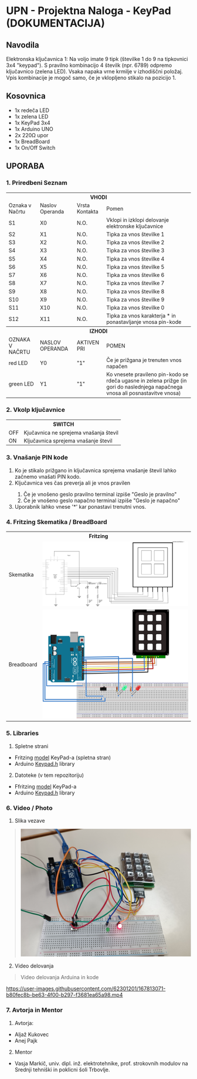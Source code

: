 # UPN - Projektna Naloga - KeyPad (DOKUMENTACIJA)

## Navodila

Elektronska ključavnica 1: Na voljo imate 9 tipk (številke 1 do 9 na tipkovnici 3x4 "keypad").
S pravilno kombinacijo 4 številk (npr. 6789) odpremo ključavnico (zelena LED).
Vsaka napaka vrne krmilje v izhodiščni položaj. Vpis kombinacije je mogoč samo,
če je vklopljeno stikalo na pozicijo 1.  

## Kosovnica

<ul>
  <li> 1x redeča LED </li>
  <li> 1x zelena LED </li>
  <li> 1x KeyPad 3x4 </li>
  <li> 1x Arduino UNO </li>
  <li> 2x 220Ω upor </li>
  <li> 1x BreadBoard </li>
  <li> 1x On/Off Switch </li>
</ul>


## UPORABA

### 1. Priredbeni Seznam

<table align>
  <th colspan=4> VHODI </th>
  <tr>
    <td> Oznaka v Načrtu </td>
    <td> Naslov Operanda </td>
    <td> Vrsta Kontakta </td>
    <td> Pomen </td>
  </tr>
  <tr>
    <td> S1 </td>
    <td> X0 </td>
    <td> N.O. </td>
    <td> Vklopi in izklopi delovanje elektronske ključavnice </td>
  </tr>
  <tr>
    <td> S2 </td>
    <td> X1 </td>
    <td> N.O. </td>
    <td> Tipka za vnos številke 1 </td>
  </tr>
  <tr>
    <td> S3 </td>
    <td> X2 </td>
    <td> N.O. </td>
    <td> Tipka za vnos številke 2 </td>
  </tr>
  <tr>
    <td> S4 </td>
    <td> X3 </td>
    <td> N.O. </td>
    <td> Tipka za vnos številke 3 </td>
  </tr>
  <tr>
    <td> S5 </td>
    <td> X4 </td>
    <td> N.O. </td>
    <td> Tipka za vnos številke 4 </td>
  </tr>
  <tr>
    <td> S6 </td>
    <td> X5 </td>
    <td> N.O. </td>
    <td> Tipka za vnos številke 5 </td>
  </tr>
  <tr>
    <td> S7 </td>
    <td> X6 </td>
    <td> N.O. </td>
    <td> Tipka za vnos številke 6 </td>
  </tr>
  <tr>
    <td> S8 </td>
    <td> X7 </td>
    <td> N.O. </td>
    <td> Tipka za vnos številke 7 </td>
  </tr>
  <tr>
    <td> S9 </td>
    <td> X8 </td>
    <td> N.O. </td>
    <td> Tipka za vnos številke 8 </td>
  </tr>
  <tr>
    <td> S10 </td>
    <td> X9 </td>
    <td> N.O. </td>
    <td> Tipka za vnos številke 9 </td>
  </tr>
  <tr>
    <td> S11 </td>
    <td> X10 </td>
    <td> N.O. </td>
    <td> Tipka za vnos številke 0 </td>
  </tr>
  <tr>
    <td> S12 </td>
    <td> X11 </td>
    <td> N.O. </td>
    <td> Tipka za vnos karakterja * in ponastavljanje vnosa pin-kode</td>
  </tr>
  <th colspan=4> IZHODI </th>
  <tr>
    <td> OZNAKA V NAČRTU </td>
    <td> NASLOV OPERANDA </td>
    <td> AKTIVEN PRI </td>
    <td> POMEN </td>
  </tr>
  <tr>
    <td> red LED </td>
    <td> Y0 </td>
    <td> "1" </td>
    <td> Če je prižgana je trenuten vnos napačen </td>
  </tr>
  <tr>
    <td> green LED </td>
    <td> Y1 </td>
    <td> "1" </td>
    <td> Ko vnesete pravileno pin-kodo se rdeča ugasne in zelena prižge (in gori do naslednjega napačnega vnosa ali posnastavitve vnosa) </td>
  </tr>
</table>




### 2. Vkolp ključavnice

<table>
  <th colspan=2> SWITCH </th>
    <tr>
      <td> OFF </td>
      <td> Kjučavnica ne sprejema vnašanja števil </td>
    <tr>
      <td> ON </td>
      <td> Ključavnica sprejema vnašanje števil </td>
</table>

### 3. Vnašanje PIN kode

<ol>
  <li> Ko je stikalo prižgano in ključavnica sprejema vnašanje števil lahko začnemo vnašati PIN kodo. </li>
  <li> Ključavnica ves čas preverja ali je vnos pravilen </li>
  <ol>
    <li> Če je vnošeno geslo pravilno terminal izpiše "Geslo je pravilno" </li>
    <li> Če je vnošeno geslo napačno terminal izpiše "Geslo je napačno" </li>
  </ol>
  <li> Uporabnik lahko vnese '*' kar ponastavi trenutni vnos. </li>
</ol>


### 4. Fritzing Skematika / BreadBoard

<table>
  <th colspan=2> Fritzing </th>
    <tr>
      <td> Skematika </td>
      <td> <img src="https://github.com/AljazKukovec/UPN_Projektna_KeyPad/blob/main/KeyPad3x4_Fritzing/KeyPad3x4_Schem.svg" alt="Fritzing skematika" width="500"> </td>
    <tr>
      <td> Breadboard </td>
      <td> <img src="https://github.com/AljazKukovec/UPN_Projektna_KeyPad/blob/main/KeyPad3x4_Fritzing/KeyPad3x4_breadboard.svg" alt="Fritzing breadboard" width="500"> </td>
</table>

### 5. Libraries

1. Spletne strani
  * Fritzing [model](https://github.com/brucetsao/Fritzing/blob/master/KEYPAD%204x3.fzpz) KeyPad-a (spletna stran)
  * Arduino [Keypad.h](https://playground.arduino.cc/Code/Keypad/) library 
2. Datoteke (v tem repozitoriju)
  * Ffritzing [model](https://github.com/AljazKukovec/UPN_Projektna_KeyPad/blob/main/KeyPad_Arduino_Library.zip) KeyPad-a 
  * Arduino [Keypad.h](https://github.com/AljazKukovec/UPN_Projektna_KeyPad/blob/main/KeyPad_Arduino_Library.zip) library


### 6. Video / Photo

1. Slika vezave
> <img src="https://github.com/AljazKukovec/UPN_Projektna_KeyPad/blob/main/ForDocumentation/Arduino_Vezava_Slika.jpg" width="500">

2. Video delovanja
> Video delovanja Arduina in kode

https://user-images.githubusercontent.com/62301201/167813071-b80fec8b-be63-4f00-b297-f3681ea65a98.mp4

### 7. Avtorja in Mentor

1. Avtorja: 
  * Aljaž Kukovec
  * Anej Pajk
2. Mentor
  * Vasja Markič, univ. dipl. inž. elektrotehnike, prof. strokovnih modulov na Srednji tehniški in poklicni šoli Trbovlje.





